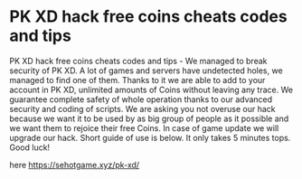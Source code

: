 # PK XD hack free coins cheats codes and tips

PK XD hack free coins cheats codes and tips - We managed to break security of PK XD. A lot of games and servers have undetected holes, we managed to find one of them. Thanks to it we are able to add to your account in PK XD, unlimited amounts of Coins without leaving any trace. We guarantee complete safety of whole operation thanks to our advanced security and coding of scripts. 
We are asking you not overuse our hack because we want it to be used by as big group of people as it possible and we want them to rejoice their free Coins. In case of game update we will upgrade our hack. Short guide of use is below. It only takes 5 minutes tops. Good luck!

here https://sehotgame.xyz/pk-xd/

